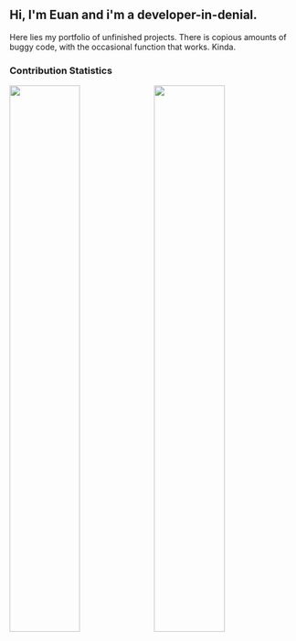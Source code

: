 <h2> Hi, I'm Euan and i'm a developer-in-denial. </h2>
Here lies my portfolio of unfinished projects. There is copious amounts of buggy code, with the occasional function that works. Kinda.
<h3> Contribution Statistics</h3>
<p align="left">
  <img width="49.5%" src="https://github-readme-stats.vercel.app/api?username=euanwm&show_icons=true&theme=blueberry&hide_border=true" />
    <img width="49.5%" src="https://github-readme-streak-stats.herokuapp.com/?user=euanwm&theme=blueberry&hide_border=true" />
</p>
